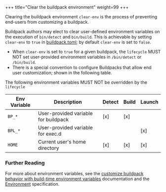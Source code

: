 +++
title="Clear the buildpack environment"
weight=99
+++

Clearing the buildpack environment `clear-env` is the process of preventing end-users from customizing a buildpack.

<!--more-->

Buildpack authors may elect to clear user-defined environment variables on the execution of `bin/detect` and `bin/build`. This is achievable by setting `clear-env` to `true` in [buildpack.toml](https://github.com/buildpacks/spec/blob/main/buildpack.md#buildpacktoml-toml); by default `clear-env` is set to `false`.

* When `clear-env` is set to `true` for a given buildpack, the `lifecycle` MUST NOT set user-provided environment variables in `/bin/detect` or `/bin/build`.
* There is a special convention to configure Buildpacks that allow end user customization; shown in the following table.

The following environment variables MUST NOT be overridden by the `lifecycle`

| Env Variable           | Description                                       | Detect | Build | Launch |
|------------------------|---------------------------------------------------|--------|-------|--------|
| `BP_*`                 | User-provided variable for buildpack              | [x]    | [x]   |        |
| `BPL_*`                | User-provided variable for exec.d                 |        |       | [x]    |
| `HOME`                 | Current user's home directory                     | [x]    | [x]   | [x]    |

### Further Reading

For more about environment variables, see the [customize buildpack behavior with build-time environment variables](https://buildpacks.io/docs/for-app-developers/how-to/build-inputs/configure-build-time-environment/) documentation and the [Environment](https://github.com/buildpacks/spec/blob/main/buildpack.md#environment) specification.
